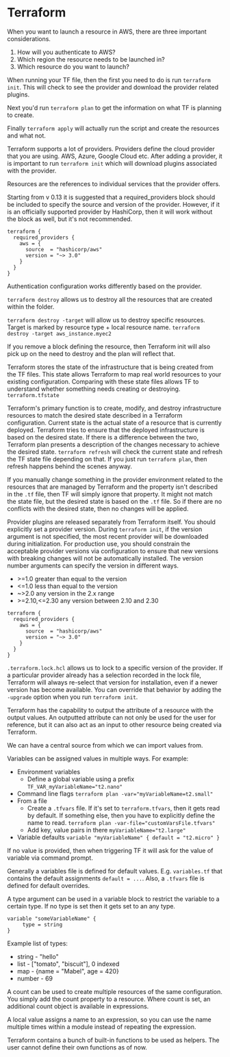 <h1>Terraform</h1>
When you want to launch a resource in AWS, there are three important considerations.

1. How will you authenticate to AWS?
2. Which region the resource needs to be launched in?
3. Which resource do you want to launch?

When running your TF file, then the first you need to do is run `terraform init`.
This will check to see the provider and download the provider related plugins.

Next you'd run `terraform plan` to get the information on what TF is planning
to create.

Finally `terraform apply` will actually run the script and create the resources 
and what not.

Terraform supports a lot of providers. Providers define the cloud provider that
you are using. AWS, Azure, Google Cloud etc. After adding a provider, it is
important to run `terraform init` which will download plugins associated with the
provider.

Resources are the references to individual services that the provider offers.

Starting from v 0.13 it is suggested that a required_providers block should be 
included to specify the source and version of the provider. However, if it is
an officially supported provider by HashiCorp, then it will work without the
block as well, but it's not recommended.
````
terraform {
  required_providers {
    aws = {
      source  = "hashicorp/aws"
      version = "~> 3.0"
    }
  }
}
````

Authentication configuration works differently based on the provider.

`terraform destroy` allows us to destroy all the resources that are created
within the folder.

`terraform destroy -target` will allow us to destroy specific resources. Target
is marked by resource type + local resource name.
`terraform destroy -target aws_instance.myec2`

If you remove a block defining the resource, then Terraform init will also pick 
up on the need to destroy and the plan will reflect that.

Terraform stores the state of the infrastructure that is being created from
the TF files. This state allows Terraform to map real world resources to your
existing configuration. Comparing with these state files allows TF to understand
whether something needs creating or destroying. `terraform.tfstate`

Terraform's primary function is to create, modify, and destroy infrastructure
resources to match the desired state described in a Terraform configuration.
Current state is the actual state of a resource that is currently deployed.
Terraform tries to ensure that the deployed infrastructure is based on the
desired state. If there is a difference between the two, Terraform plan presents
a description of the changes necessary to achieve the desired state. `terraform
refresh` will check the current state and refresh the TF state file depending on
that. If you just run `terraform plan`, then refresh happens behind the scenes
anyway.

If you manually change something in the provider environment related to the
resources that are managed by Terraform and the property isn't described in
the `.tf` file, then TF will simply ignore that property. It might not match
the state file, but the desired state is based on the `.tf` file. So if there
are no conflicts with the desired state, then no changes will be applied.

Provider plugins are released separately from Terraform itself. You should 
explicitly set a provider version. During `terraform init`, if the version
argument is not specified, the most recent provider will be downloaded 
during initialization. For production use, you should constrain the acceptable
provider versions via configuration to ensure that new versions with breaking 
changes will not be automatically installed. The version number arguments
can specify the version in different ways.
* \>=1.0 greater than equal to the version
* <=1.0 less than equal to the version
* ~>2.0 any version in the 2.x range
* \>=2.10,<=2.30 any version between 2.10 and 2.30
````
terraform {
  required_providers {
    aws = {
      source  = "hashicorp/aws"
      version = "~> 3.0"
    }
  }
}
````

`.terraform.lock.hcl` allows us to lock to a specific version of the provider. If
a particular provider already has a selection recorded in the lock file, Terraform
will always re-select that version for installation, even if a newer version has
become available. You can override that behavior by adding the `-upgrade` option
when you run `terraform init`.

Terraform has the capability to output the attribute of a resource with the 
output values. An outputted attribute can not only be used for the user for
reference, but it can also act as an input to other resource being created
via Terraform.

We can have a central source from which we can import values from.

Variables can be assigned values in multiple ways. For example:
* Environment variables
  * Define a global variable using a prefix `TF_VAR_myVariableName="t2.nano"`
* Command line flags `terraform plan -var="myVariableName=t2.small"`
* From a file
  * Create a `.tfvars` file. If it's set to `terraform.tfvars`, then it gets read
  by default. If something else, then you have to explicitly define the name to read.
  `terraform plan -var-file="customVarsFile.tfvars"`
  * Add key, value pairs in there `myVariableName="t2.large"`
* Variable defaults ````variable "myVariableName" { default = "t2.micro" }````

If no value is provided, then when triggering TF it will ask for the value of
variable via command prompt.

Generally a variables file is defined for default values. E.g. `variables.tf` 
that contains the default assignments `default = ...`. Also, a `.tfvars` file is
defined for default overrides.

A type argument can be used in a variable block to restrict the variable to a
certain type. If no type is set then it gets set to an any type.
```
variable "someVariableName" {
     type = string
}
```
Example list of types:
* string - "hello"
* list - ["tomato", "biscuit"], 0 indexed
* map - {name = "Mabel", age = 420}
* number - 69

A count can be used to create multiple resources of the same configuration. You simply
add the count property to a resource. Where count is set, an additional count object
is available in expressions.

A local value assigns a name to an expression, so you can use the name multiple 
times within a module instead of repeating the expression.

Terraform contains a bunch of built-in functions to be used as helpers. The user cannot 
define their own functions as of now.